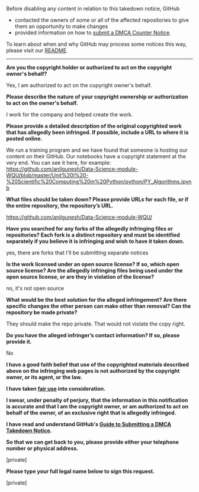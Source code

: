 Before disabling any content in relation to this takedown notice, GitHub
- contacted the owners of some or all of the affected repositories to give them an opportunity to make changes
- provided information on how to [submit a DMCA Counter Notice](https://docs.github.com/en/articles/guide-to-submitting-a-dmca-counter-notice).

To learn about when and why GitHub may process some notices this way, please visit our [README](https://github.com/github/dmca/blob/master/README.md).

---

**Are you the copyright holder or authorized to act on the copyright owner's behalf?**

Yes, I am authorized to act on the copyright owner's behalf.

**Please describe the nature of your copyright ownership or authorization to act on the owner's behalf.**

I work for the company and helped create the work.

**Please provide a detailed description of the original copyrighted work that has allegedly been infringed. If possible, include a URL to where it is posted online.**

We run a training program and we have found that someone is hosting our content on their GitHub. Our notebooks have a copyright statement at the very end. You can see it here, for example: https://github.com/anilgunesh/Data-Science-module-WQU/blob/master/Unit%20I%20-%20Scientific%20Computing%20in%20Python/python/PY_Algorithms.ipynb

**What files should be taken down? Please provide URLs for each file, or if the entire repository, the repository’s URL.**

https://github.com/anilgunesh/Data-Science-module-WQU/

**Have you searched for any forks of the allegedly infringing files or repositories? Each fork is a distinct repository and must be identified separately if you believe it is infringing and wish to have it taken down.**

yes, there are forks that I'll be submitting separate notices

**Is the work licensed under an open source license? If so, which open source license? Are the allegedly infringing files being used under the open source license, or are they in violation of the license?**

no, it's not open source

**What would be the best solution for the alleged infringement? Are there specific changes the other person can make other than removal? Can the repository be made private?**

They should make the repo private. That would not violate the copy right.

**Do you have the alleged infringer’s contact information? If so, please provide it.**

No

**I have a good faith belief that use of the copyrighted materials described above on the infringing web pages is not authorized by the copyright owner, or its agent, or the law.**

**I have taken <a href="https://www.lumendatabase.org/topics/22">fair use</a> into consideration.**

**I swear, under penalty of perjury, that the information in this notification is accurate and that I am the copyright owner, or am authorized to act on behalf of the owner, of an exclusive right that is allegedly infringed.**

**I have read and understand GitHub's <a href="https://docs.github.com/articles/guide-to-submitting-a-dmca-takedown-notice/">Guide to Submitting a DMCA Takedown Notice</a>.**

**So that we can get back to you, please provide either your telephone number or physical address.**

[private]

**Please type your full legal name below to sign this request.**

[private]
